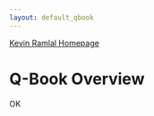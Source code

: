 ```yaml
---
layout: default_qbook
---
```

[Kevin Ramlal Homepage](https://kevinramlal.github.io)

# Q-Book Overview

OK

